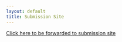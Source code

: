 ```yaml
---
layout: default
title: Submission Site
---
```

<div class="alert alert-info">
 <a href="">Click here to be forwarded to submission site</a>
</div>